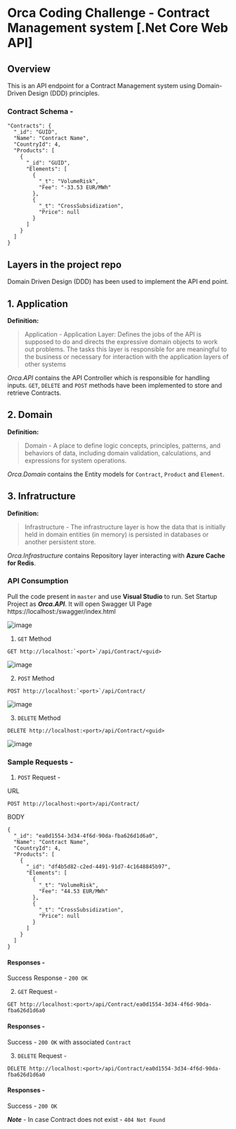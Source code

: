 # Orca Coding Challenge - Contract Management system [.Net Core Web API]

## Overview
This is an API endpoint for a Contract Management system using Domain-Driven Design (DDD) principles. 

### Contract Schema - 

```
"Contracts": {
  "_id": "GUID",
  "Name": "Contract Name",
  "CountryId": 4,
  "Products": [
    {
      "_id": "GUID",
      "Elements": [
        {
          "_t": "VolumeRisk",
          "Fee": "-33.53 EUR/MWh"
        },
        {
          "_t": "CrossSubsidization",
          "Price": null
        }
      ]
    }
  ]
}
```

## Layers in the project repo

Domain Driven Design (DDD) has been used to implement the API end point. 

## 1. Application
**Definition:**
> Application - Application Layer: Defines the jobs of the API is supposed to do and directs the expressive domain objects to work out problems. The tasks this layer is responsible for are meaningful to the business or necessary for interaction with the application layers of other systems

*Orca.API* contains the API Controller which is responsible for handling inputs. `GET`, `DELETE` and `POST` methods have been implemented to store and retrieve Contracts.

## 2. Domain

**Definition:**
> Domain - A place to define logic concepts, principles, patterns, and behaviors of data, including domain validation, calculations, and expressions for system operations.

*Orca.Domain* contains the Entity models for `Contract`, `Product` and `Element`.

## 3. Infratructure

**Definition:**
> Infrastructure - The infrastructure layer is how the data that is initially held in domain entities (in memory) is persisted in databases or another persistent store.

*Orca.Infrastructure* contains Repository layer interacting with **Azure Cache for Redis**.  


### API Consumption
Pull the code present in `master` and use **Visual Studio** to run. Set Startup Project as ***Orca.API***. It will open Swagger UI Page
https://localhost:<port>/swagger/index.html

![image](https://github.com/AjitAccent/Orca_CodeChallenge/assets/164047233/5aeff173-1e71-46f2-8bbf-33eaa4d3ea22)

1.  `GET` Method
```
GET http://localhost:`<port>`/api/Contract/<guid>
```
![image](https://github.com/AjitAccent/Orca_CodeChallenge/assets/164047233/0a993235-d339-42ee-9d1d-11012e862639)

2. `POST` Method
```
POST http://localhost:`<port>`/api/Contract/
```
![image](https://github.com/AjitAccent/Orca_CodeChallenge/assets/164047233/14d5c76e-b159-43f7-b12c-6938059feded)

3. `DELETE` Method
```
DELETE http://localhost:<port>/api/Contract/<guid>
```
![image](https://github.com/AjitAccent/Orca_CodeChallenge/assets/164047233/03f80826-28b0-4e78-b950-d14e380218b2)

### Sample Requests -
1. `POST` Request -

URL
```
POST http://localhost:<port>/api/Contract/
```
BODY

```
{
  "_id": "ea0d1554-3d34-4f6d-90da-fba626d1d6a0",
  "Name": "Contract Name",
  "CountryId": 4,
  "Products": [
    {
      "_id": "df4b5d82-c2ed-4491-91d7-4c1648845b97",
      "Elements": [
        {
          "_t": "VolumeRisk",
          "Fee": "44.53 EUR/MWh"
        },
        {
          "_t": "CrossSubsidization",
          "Price": null
        }
      ]
    }
  ]
}
```
#### Responses -
Success Response - `200 OK`

2. `GET` Request -
```
GET http://localhost:<port>/api/Contract/ea0d1554-3d34-4f6d-90da-fba626d1d6a0
```

#### Responses -
Success - `200 OK` with associated `Contract`

3. `DELETE` Request -
```
DELETE http://localhost:<port>/api/Contract/ea0d1554-3d34-4f6d-90da-fba626d1d6a0
```

#### Responses -
Success - `200 OK`    

***Note*** - In case Contract does not exist - `404 Not Found`   

